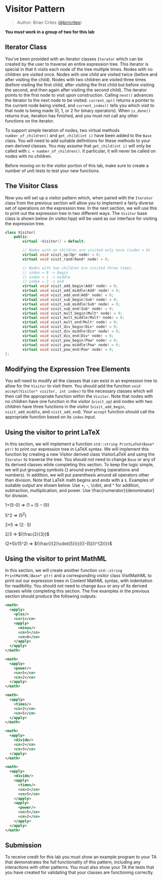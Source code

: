 # Visitor Pattern

> Author: Brian Crites ([@brrcrites](https://github.com/brrcrites))

**You *must* work in a group of two for this lab**

## Iterator Class

You've been provided with an iterator classes `Iterator` which can be created by the user to traverse an entire expression tree.  This iterator is special in that it visits each node of the tree multiple times.  Nodes with no children are visited once.  Nodes with one child are visited twice (before and after visiting the child).  Nodes with two children are visited three times (before visiting the first child, after visiting the first child but before visiting the second, and then again after visiting the second child).  The iterator points to the first node to visit upon construction.  Calling `next()` advances the iterator to the next node to be visited.  `current_op()` returns a pointer to the current node being visited, and `current_index()` tells you which visit to that node is being made (0, 1, or 2 for binary operators).  When `is_done()` returns true, iteration has finished, and you must not call any other functions on the iterator.

To support simple iteration of nodes, two virtual methods `number_of_children()` and `get_child(int i)` have been added to the `Base` class.  You will need to add suitable definitions for these methods to your own derived classes.  You may assume that `get_child(int i)` will only be called with `i < number_of_children()`.  It particular, it will never be called on nodes with no children.

Before moving on to the visitor portion of this lab, make sure to create a number of unit tests to test your new functions.

## The Visitor Class

Now you will set up a visitor pattern which, when paired with the `Iterator` class from the previous section will allow you to implement a fairly diverse set of operations on the expression tree.  In the next section, we will use this to print out the expression tree in two different ways.  The `Visitor` base class is shown below (in visitor.hpp) will be used as our interface for visiting the expression tree.

```c++
class Visitor{
    public:
        virtual ~Visitor() = default;

        // Nodes with no children are visited only once (index = 0)
        virtual void visit_op(Op* node) = 0;
        virtual void visit_rand(Rand* node) = 0;

        // Nodes with two children are visited three times.
        // index = 0 -> begin
        // index = 1 -> middle
        // index = 2 -> end
        virtual void visit_add_begin(Add* node) = 0;
        virtual void visit_add_middle(Add* node) = 0;
        virtual void visit_add_end(Add* node) = 0;
        virtual void visit_sub_begin(Sub* node) = 0;
        virtual void visit_sub_middle(Sub* node) = 0;
        virtual void visit_sub_end(Sub* node) = 0;
        virtual void visit_mult_begin(Mult* node) = 0;
        virtual void visit_mult_middle(Mult* node) = 0;
        virtual void visit_mult_end(Mult* node) = 0;
        virtual void visit_div_begin(Div* node) = 0;
        virtual void visit_div_middle(Div* node) = 0;
        virtual void visit_div_end(Div* node) = 0;
        virtual void visit_pow_begin(Pow* node) = 0;
        virtual void visit_pow_middle(Pow* node) = 0;
        virtual void visit_pow_end(Pow* node) = 0;
};
```

## Modifying the Expression Tree Elements

You will need to modify all the classes that can exist in an expression tree to allow for the `Visitor` to visit them. You should add the function `void accept(Visitor* visitor, int index)` to the necessary classes which will then call the appropriate function within the `Visitor`.  Note that nodes with no children have one function in the visitor (`visit_op`) and nodes with two children have three functions in the visitor (`visit_add_begin`, `visit_add_middle`, and `visit_add_end`).  Your `accept` function should call the appropriate function based on its `index` input.

## Using the visitor to print LaTeX

In this section, we will implement a function `std::string PrintLaTeX(Base* ptr)` to print our expression tree in LaTeX syntax.  We will implement this function by creating a new Visitor derived class VisitorLaTeX and using the `Iterator` to traverse the tree.  You should not need to change `Base` or any of its derived classes while completing this section.  To keep the logic simple, we will put grouping symbols {} around everything (operations and numbers).  In addition, we will put parenthesis around all operators other than division.  Note that LaTeX math begins and ends with a `$`.  Examples of suitable output are shown below.  Use +, -, \cdot, and ^ for addition, subtraction, multiplication, and power.  Use \frac{numerator}{denominator} for division.

1+(5-0) => ${({1}+{({5}-{0})})}$

5^2 => ${({5}^{2})}$

2*5 => ${({2}\cdot{5})}$

2/3 => ${\frac{2}{3}}$

(2*5)/(5^2) => ${\frac{({2}\cdot{5})}{({(-{5})}^{2})}}$

## Using the visitor to print MathML

In this section, we will create another function `std::string PrintMathML(Base* ptr)` and a corresponding visitor class VisitMathML to print out our expression trees in Content MathML syntax, with indentation for readibility.  You should not need to change `Base` or any of its derived classes while completing this section.  The five examples in the previous section should produce the following outputs:

```xml
<math>
  <apply>
    <plus/>
    <cn>1</cn>
    <apply>
      <minus/>
      <cn>5</cn>
      <cn>0</cn>
    </apply>
  </apply>
</math>
```

```xml
<math>
  <apply>
    <power/>
    <cn>5</cn>
    <cn>2</cn>
  </apply>
</math>
```

```xml
<math>
  <apply>
    <times/>
    <cn>2</cn>
    <cn>5</cn>
  </apply>
</math>
```

```xml
<math>
  <apply>
    <divide/>
    <cn>2</cn>
    <cn>3</cn>
  </apply>
</math>
```

```xml
<math>
  <apply>
    <divide/>
    <apply>
      <times/>
      <cn>2</cn>
      <cn>5</cn>
    </apply>
    <apply>
      <power/>
      <cn>5</cn>
      <cn>2</cn>
    </apply>
  </apply>
</math>
```

## Submission

To receive credit for this lab you must show an example program to your TA that demonstrates the full functionality of this pattern, including any interactions with other patterns. You must also show your TA the tests that you have created for validating that your classes are functioning correctly.

